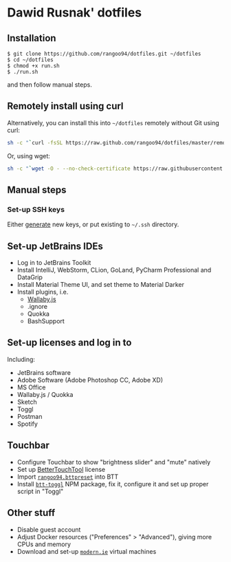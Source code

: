 # Dawid Rusnak' dotfiles

## Installation

```
$ git clone https://github.com/rangoo94/dotfiles.git ~/dotfiles
$ cd ~/dotfiles
$ chmod +x run.sh
$ ./run.sh
```

and then follow manual steps.

## Remotely install using curl

Alternatively, you can install this into `~/dotfiles` remotely without Git using curl:

```sh
sh -c "`curl -fsSL https://raw.github.com/rangoo94/dotfiles/master/remote-setup.sh`"
```

Or, using wget:

```sh
sh -c "`wget -O - --no-check-certificate https://raw.githubusercontent.com/rangoo94/dotfiles/master/remote-setup.sh`"
```

## Manual steps

### Set-up SSH keys

Either [generate](https://confluence.atlassian.com/bitbucketserver/creating-ssh-keys-776639788.html) new keys,
or put existing to `~/.ssh` directory. 

## Set-up JetBrains IDEs

* Log in to JetBrains Toolkit
* Install IntelliJ, WebStorm, CLion, GoLand, PyCharm Professional and DataGrip
* Install Material Theme UI, and set theme to Material Darker
* Install plugins, i.e.
   * [Wallaby.js](https://wallabyjs.com/download/)
   * .ignore
   * Quokka
   * BashSupport

## Set-up licenses and log in to

Including:

* JetBrains software
* Adobe Software (Adobe Photoshop CC, Adobe XD)
* MS Office
* Wallaby.js / Quokka
* Sketch
* Toggl
* Postman
* Spotify

## Touchbar

* Configure Touchbar to show "brightness slider" and "mute" natively
* Set up [BetterTouchTool](https://folivora.ai/) license
* Import [`rangoo94.bttpreset`](assets/rangoo94.bttpreset) into BTT
* Install [`btt-toggl`](https://www.npmjs.com/package/btt-toggl) NPM package, fix it, configure it and set up proper script in "Toggl"

## Other stuff

* Disable guest account
* Adjust Docker resources ("Preferences" > "Advanced"), giving more CPUs and memory
* Download and set-up [`modern.ie`](https://developer.microsoft.com/en-us/microsoft-edge/tools/vms/) virtual machines
